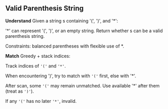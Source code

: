 ## Valid Parenthesis String
**Understand**
Given a string s containing '(', ')', and '*':

'*' can represent '(', ')', or an empty string.
Return whether s can be a valid parenthesis string.

Constraints: balanced parentheses with flexible use of *.

**Match**
Greedy + stack indices:

Track indices of `'('` and `'*'`.

When encountering ')', try to match with `'('` first, else with '*'.

After scan, some `'('` may remain unmatched. Use available '*' after them (treat as `')'`).

If any `'('` has no later `'*'`, invalid.